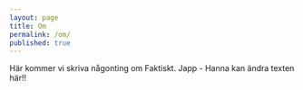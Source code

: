 ```yaml
---
layout: page
title: Om
permalink: /om/
published: true
---
```


Här kommer vi skriva någonting om Faktiskt. Japp - Hanna kan ändra texten här!!
